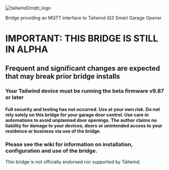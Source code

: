 ![tailwind2mqtt_logo](https://user-images.githubusercontent.com/55962781/119289900-80709c00-bc19-11eb-8ef0-04480b86ff2c.jpg)

Bridge providing an MQTT interface to Tailwind iQ3 Smart Garage Opener

# IMPORTANT:  THIS BRIDGE IS STILL IN ALPHA

## Frequent and significant changes are expected that may break prior bridge installs

### Your Tailwind device must be running the beta firmware v9.87 or later

#### Full security and testing has not occurred.  Use at your own risk. Do not rely solely on this bridge for your garage door control.  Use care in automations to avoid unplanned door openings.  The author claims no liability for damage to your devices, doors or unintended access to your residence or business via use of the bridge.

### Please see the wiki for information on installation, configuration and use of the bridge.

This bridge is not officially endorsed nor supported by Tailwind.
